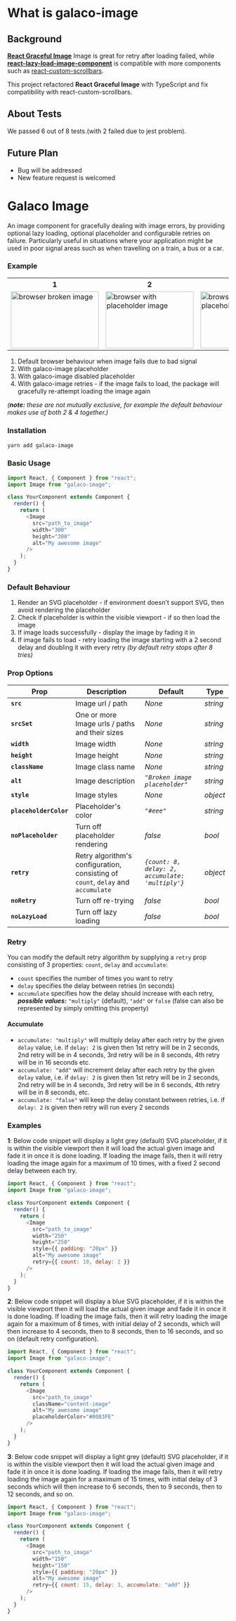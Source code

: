 # What is galaco-image

## Background

**[React Graceful Image](https://github.com/linasmnew/react-graceful-image)** Image is great for retry after loading failed, while **[react-lazy-load-image-component](https://github.com/Aljullu/react-lazy-load-image-component)** is compatible with more components such as [react-custom-scrollbars](https://github.com/malte-wessel/react-custom-scrollbars).

This project refactored **React Graceful Image** with TypeScript and fix compatibility with react-custom-scrollbars.

## About Tests

We passed 6 out of 8 tests.(with 2 failed due to jest problem).

## Future Plan

- Bug will be addressed
- New feature request is welcomed

# Galaco Image

An image component for gracefully dealing with image errors, by providing optional lazy loading, optional placeholder and configurable retries on failure. Particularly useful in situations where your application might be used in poor signal areas such as when travelling on a train, a bus or a car.

### Example

<table>
<tr>
<th>1</th>
<th>2</th>
<th>3</th>
<th>4</th>
</tr>
  <tr>
    <td><img src="https://user-images.githubusercontent.com/16339741/35174790-8ebe4bcc-fd68-11e7-935b-f15407ef2d94.png" alt="browser broken image" width="200" height="129.411764706"></td>
    <td><img src="https://user-images.githubusercontent.com/16339741/35175624-6aad9568-fd6c-11e7-9aa0-329a5d2b1728.png" alt="browser with placeholder image" width="200" height="129.411764706"></td>
    <td><img src="https://user-images.githubusercontent.com/16339741/35175639-83d1a656-fd6c-11e7-9812-480c251acf98.png" alt="browser without placeholder image" width="200" height="129.411764706"></td>
    <td><img src="https://user-images.githubusercontent.com/16339741/35177052-c962542e-fd74-11e7-8b46-325f444c7970.png" alt="browser with working image after retry" width="200" height="129.411764706"></td>
  </tr>
</table>

1. Default browser behaviour when image fails due to bad signal
2. With galaco-image placeholder
3. With galaco-image disabled placeholder
4. With galaco-image retries - if the image fails to load, the package will gracefully re-attempt loading the image again

_(***note:*** these are not mutually exclusive, for example the default behaviour makes use of both 2 & 4 together.)_

### Installation

```sh
yarn add galaco-image
```

### Basic Usage

```js
import React, { Component } from "react";
import Image from "galaco-image";

class YourComponent extends Component {
  render() {
    return (
      <Image
        src="path_to_image"
        width="300"
        height="300"
        alt="My awesome image"
      />
    );
  }
}
```

### Default Behaviour

1. Render an SVG placeholder - if environment doesn't support SVG, then avoid rendering the placeholder
2. Check if placeholder is within the visible viewport - if so then load the image
3. If image loads successfully - display the image by fading it in
4. If image fails to load - retry loading the image starting with a 2 second delay and doubling it with every retry _(by default retry stops after 8 tries)_

### Prop Options

| Prop                   | Description                                                                      | Default                                          | Type     |
| ---------------------- | -------------------------------------------------------------------------------- | ------------------------------------------------ | -------- |
| **`src`**              | Image url / path                                                                 | _None_                                           | _string_ |
| **`srcSet`**           | One or more Image urls / paths and their sizes                                   | _None_                                           | _string_ |
| **`width`**            | Image width                                                                      | _None_                                           | _string_ |
| **`height`**           | Image height                                                                     | _None_                                           | _string_ |
| **`className`**        | Image class name                                                                 | _None_                                           | _string_ |
| **`alt`**              | Image description                                                                | _`"Broken image placeholder"`_                   | _string_ |
| **`style`**            | Image styles                                                                     | _None_                                           | _object_ |
| **`placeholderColor`** | Placeholder's color                                                              | _`"#eee"`_                                       | _string_ |
| **`noPlaceholder`**    | Turn off placeholder rendering                                                   | _false_                                          | _bool_   |
| **`retry`**            | Retry algorithm's configuration, consisting of `count`, `delay` and `accumulate` | _`{count: 8, delay: 2, accumulate: 'multiply'}`_ | _object_ |
| **`noRetry`**          | Turn off re-trying                                                               | _false_                                          | _bool_   |
| **`noLazyLoad`**       | Turn off lazy loading                                                            | _false_                                          | _bool_   |

### Retry

You can modify the default retry algorithm by supplying a `retry` prop consisting of 3 properties: `count`, `delay` and `accumulate`:

- `count` specifies the number of times you want to retry
- `delay` specifies the delay between retries (in seconds)
- `accumulate` specifies how the delay should increase with each retry, **_possible values:_** `"multiply"` (default), `"add"` or `false` (false can also be represented by simply omitting this property)

#### Accumulate

- `accumulate: "multiply"` will multiply delay after each retry by the given `delay` value, i.e. if `delay: 2` is given then 1st retry will be in 2 seconds, 2nd retry will be in 4 seconds, 3rd retry will be in 8 seconds, 4th retry will be in 16 seconds etc.
- `accumulate: "add"` will increment delay after each retry by the given `delay` value, i.e. if `delay: 2` is given then 1st retry will be in 2 seconds, 2nd retry will be in 4 seconds, 3rd retry will be in 6 seconds, 4th retry will be in 8 seconds, etc.
- `accumulate: "false"` will keep the delay constant between retries, i.e. if `delay: 2` is given then retry will run every 2 seconds

### Examples

**1**: Below code snippet will display a light grey (default) SVG placeholder, if it is within the visible viewport then it will load the actual given image and fade it in once it is done loading. If loading the image fails, then it will retry loading the image again for a maximum of 10 times, with a fixed 2 second delay between each try.

```js
import React, { Component } from "react";
import Image from "galaco-image";

class YourComponent extends Component {
  render() {
    return (
      <Image
        src="path_to_image"
        width="250"
        height="250"
        style={{ padding: "20px" }}
        alt="My awesome image"
        retry={{ count: 10, delay: 2 }}
      />
    );
  }
}
```

**2**: Below code snippet will display a blue SVG placeholder, if it is within the visible viewport then it will load the actual given image and fade it in once it is done loading. If loading the image fails, then it will retry loading the image again for a maximum of 8 times, with initial delay of 2 seconds, which will then increase to 4 seconds, then to 8 seconds, then to 16 seconds, and so on (default retry configuration).

```js
import React, { Component } from "react";
import Image from "galaco-image";

class YourComponent extends Component {
  render() {
    return (
      <Image
        src="path_to_image"
        className="content-image"
        alt="My awesome image"
        placeholderColor="#0083FE"
      />
    );
  }
}
```

**3**: Below code snippet will display a light grey (default) SVG placeholder, if it is within the visible viewport then it will load the actual given image and fade it in once it is done loading. If loading the image fails, then it will retry loading the image again for a maximum of 15 times, with initial delay of 3 seconds which will then increase to 6 seconds, then to 9 seconds, then to 12 seconds, and so on.

```js
import React, { Component } from "react";
import Image from "galaco-image";

class YourComponent extends Component {
  render() {
    return (
      <Image
        src="path_to_image"
        width="150"
        height="150"
        style={{ padding: "20px" }}
        alt="My awesome image"
        retry={{ count: 15, delay: 3, accumulate: "add" }}
      />
    );
  }
}
```
